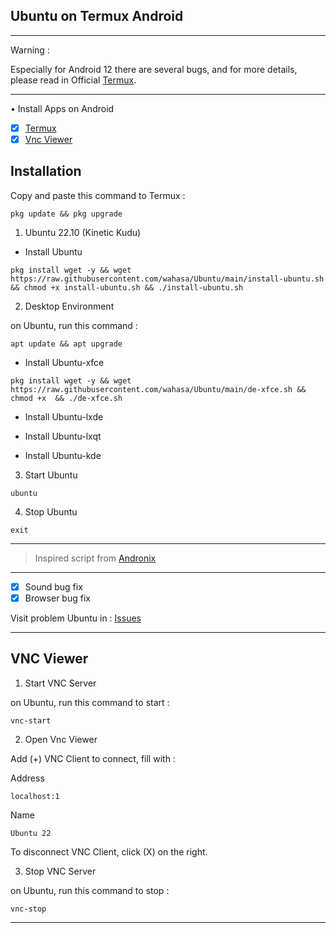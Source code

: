 ## Ubuntu on Termux Android

---------
Warning :

Especially for Android 12 there are several bugs, and for more details, please read in Official [Termux](https://github.com/termux/termux-app).

---------
• Install Apps on Android
- [x] [Termux](https://github.com/termux/termux-app/releases)
- [x] [Vnc Viewer](https://play.google.com/store/apps/details?id=com.realvnc.viewer.android)

## Installation

Copy and paste this command to Termux :

```
pkg update && pkg upgrade
```

1. Ubuntu 22.10 (Kinetic Kudu)
* Install Ubuntu

```
pkg install wget -y && wget https://raw.githubusercontent.com/wahasa/Ubuntu/main/install-ubuntu.sh && chmod +x install-ubuntu.sh && ./install-ubuntu.sh
```

2. Desktop Environment

on Ubuntu, run this command :

```
apt update && apt upgrade
```

* Install Ubuntu-xfce

```
pkg install wget -y && wget https://raw.githubusercontent.com/wahasa/Ubuntu/main/de-xfce.sh && chmod +x  && ./de-xfce.sh
```

* Install Ubuntu-lxde

* Install Ubuntu-lxqt

* Install Ubuntu-kde

3. Start Ubuntu

```
ubuntu
```

4. Stop Ubuntu

```
exit
```

---------

> Inspired script from [Andronix](https://github.com/AndronixApp/AndronixOrigin)

---------
- [x] Sound bug fix
- [x] Browser bug fix

Visit problem Ubuntu in : [Issues](https://github.com/wahasa/Ubuntu/issues/1)

-----------

## VNC Viewer

1. Start VNC Server

on Ubuntu, run this command to start :

```
vnc-start
```

2. Open Vnc Viewer

Add (+) VNC Client to connect, fill with :

Address
```
localhost:1
```

Name
```
Ubuntu 22
```

To disconnect VNC Client, click (X) on the right.

3. Stop VNC Server

on Ubuntu, run this command to stop :

```
vnc-stop
```

-------------
